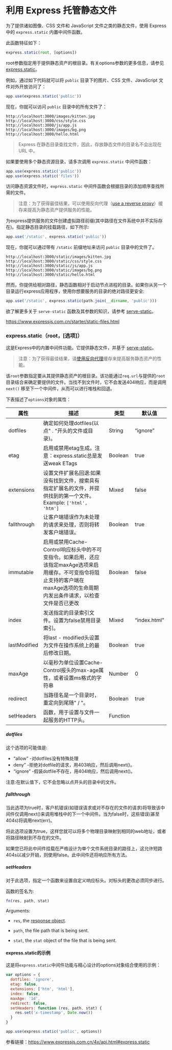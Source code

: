 # 利用 Express 托管静态文件

为了提供诸如图像、CSS 文件和 JavaScript 文件之类的静态文件，使用 Express 中的 `express.static` 内置中间件函数。

此函数特征如下：

```javascript
express.static(root, [options])
```

root参数指定用于提供静态资产的根目录。有关options参数的更多信息，请参见[express.static](https://www.expressjs.com.cn/4x/api.html#express.static)。

例如，通过如下代码就可以将 `public` 目录下的图片、CSS 文件、JavaScript 文件对外开放访问了：

```javascript
app.use(express.static('public'))
```

现在，你就可以访问 `public` 目录中的所有文件了：

```plain-text
http://localhost:3000/images/kitten.jpg
http://localhost:3000/css/style.css
http://localhost:3000/js/app.js
http://localhost:3000/images/bg.png
http://localhost:3000/hello.html
```

> Express 在静态目录查找文件，因此，存放静态文件的目录名不会出现在 URL 中。

如果要使用多个静态资源目录，请多次调用 `express.static` 中间件函数：

```javascript
app.use(express.static('public'))
app.use(express.static('files'))
```

访问静态资源文件时，`express.static` 中间件函数会根据目录的添加顺序查找所需的文件。

> 注意：为了获得最佳结果，可以使用反向代理（[use a reverse proxy](https://www.expressjs.com.cn/en/advanced/best-practice-performance.html#use-a-reverse-proxy)）缓存来提高为静态资产提供服务的性能。

为express提供服务的文件创建虚拟路径前缀(其中路径在文件系统中并不实际存在)。指定静态目录的挂载路径，如下所示:

```javascript
app.use('/static', express.static('public'))
```

现在，你就可以通过带有 `/static` 前缀地址来访问 `public` 目录中的文件了。

```plain-text
http://localhost:3000/static/images/kitten.jpg
http://localhost:3000/static/css/style.css
http://localhost:3000/static/js/app.js
http://localhost:3000/static/images/bg.png
http://localhost:3000/static/hello.html
```

然而，你提供给相对路径，静态函数相对于启动节点进程的目录。如果你从另一个目录运行express应用程序，使用你想要服务的目录的绝对路径更安全:

```javascript
app.use('/static', express.static(path.join(__dirname, 'public')))
```

欲了解更多关于 `serve-static` 函数及其参数的知识，请参考 [serve-static](https://www.expressjs.com.cn/resources/middleware/serve-static.html)。

https://www.expressjs.com.cn/starter/static-files.html

### express.static（root，[选项]）

这是Express中的内置中间件功能。它提供静态文件，并基于 [serve-static](https://www.expressjs.com.cn/en/resources/middleware/serve-static.html)。

> 注意：为了获得最佳结果，请[使用反向代理](https://www.expressjs.com.cn/en/advanced/best-practice-performance.html#use-a-reverse-proxy)缓存来提高服务静态资产的性能。

该`root`参数指定要从其提供静态资产的根目录。该功能通过`req.url`与提供的`root`目录结合来确定要提供的文件。当找不到文件时，它不会发送404响应，而是调用`next()` 移至下一个中间件，从而可以进行堆栈和回退。

下表描述了`options`对象的属性：

| 属性         | 描述                                                         | 类型     | 默认值       |
| ------------ | ------------------------------------------------------------ | -------- | ------------ |
| dotfiles     | 确定如何处理dotfiles(以点" . "开头的文件或目录)。            | String   | “ignore”     |
| etag         | 启用或禁用etag生成。注意：express.static总是发送weak ETags   | Boolean  | true         |
| extensions   | 设置文件扩展名回退:如果没有找到文件，搜索具有指定扩展名的文件，并提供找到的第一个文件。<br />Example: `['html', 'htm']` | Mixed    | false        |
| fallthrough  | 让客户端错误作为未处理的请求来处理，否则将转发客户端错误。   | Boolean  | true         |
| immutable    | 启用或禁用Cache-Control响应标头中的不可变指令。如果启用，还应该指定maxAge选项来启用缓存。不可变指令将阻止支持的客户端在maxAge选项的生命周期内发出条件请求，以检查文件是否已更改 | Boolean  | false        |
| index        | 发送指定的目录索引文件。设置为false禁用目录索引。            | Mixed    | “index.html” |
| lastModified | 将last - modified头设置为文件在操作系统上的最后修改日期。    | Boolean  | true         |
| maxAge       | 以毫秒为单位设置Cache-Control报头的max-age属性，或者设置ms格式的字符串 | Number   | 0            |
| redirect     | 当路径名是一个目录时，重定向到尾随" / "。                    | Boolean  | true         |
| setHeaders   | 函数，用于设置与文件一起服务的HTTP头。                       | Function |              |

##### dotfiles

这个选项的可能值是:

- “allow” -对dotfiles没有特殊处理
- deny” -拒绝对dotfile的请求，用403响应，然后调用next()。
- “ignore” -假装dotfile不存在，用404响应，然后调用next()。

注意:在默认值下，它不会忽略以点开头的目录中的文件。

##### fallthrough

当此选项为true时，客户机错误(如错误请求或对不存在的文件的请求)将导致该中间件仅调用next()来调用堆栈中的下一个中间件。当为false时，这些错误(甚至404s)将调用next(err)。

将此选项设置为true，这样您就可以将多个物理目录映射到相同的web地址，或者将路径映射到不存在的文件。

如果您已将此中间件挂载在严格设计为单个文件系统目录的路径上，这允许短路404s以减少开销，则使用false。此中间件还将响应所有方法。

##### setHeaders

对于此选项，指定一个函数来设置自定义响应标头。对标头的更改必须同步进行。

函数的签名为:

```javascript
fn(res, path, stat)
```

Arguments:

- `res`, the [response object](https://www.expressjs.com.cn/4x/api.html#res).

- `path`, the file path that is being sent.

- `stat`, the `stat` object of the file that is being sent.



#### express.static的示例

这是将`express.static`中间件功能与精心设计的options对象结合使用的示例：

```javascript
var options = {
  dotfiles: 'ignore',
  etag: false,
  extensions: ['htm', 'html'],
  index: false,
  maxAge: '1d',
  redirect: false,
  setHeaders: function (res, path, stat) {
    res.set('x-timestamp', Date.now())
  }
}

app.use(express.static('public', options))
```

参看链接：https://www.expressjs.com.cn/4x/api.html#express.static

